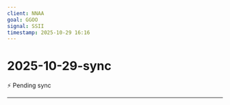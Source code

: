 ```yaml
---
client: NNAA
goal: GGOO
signal: SSII
timestamp: 2025-10-29 16:16
---
```


# 2025-10-29-sync

⚡ Pending sync




---
